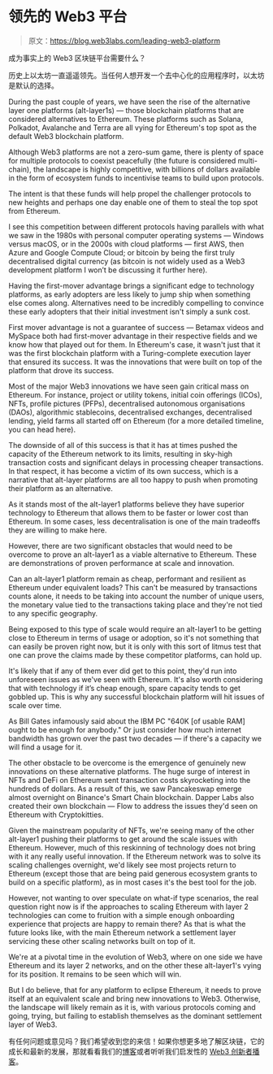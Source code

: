 # 领先的 Web3 平台

> 原文：<https://blog.web3labs.com/leading-web3-platform>

成为事实上的 Web3 区块链平台需要什么？

历史上以太坊一直遥遥领先。当任何人想开发一个去中心化的应用程序时，以太坊是默认的选择。

During the past couple of years, we have seen the rise of the alternative layer one platforms (alt-layer1s) — those blockchain platforms that are considered alternatives to Ethereum. These platforms such as Solana, Polkadot, Avalanche and Terra are all vying for Ethereum's top spot as the default Web3 blockchain platform.

Although Web3 platforms are not a zero-sum game, there is plenty of space for multiple protocols to coexist peacefully (the future is considered multi-chain), the landscape is highly competitive, with billions of dollars available in the form of ecosystem funds to incentivise teams to build upon protocols.

The intent is that these funds will help propel the challenger protocols to new heights and perhaps one day enable one of them to steal the top spot from Ethereum.

I see this competition between different protocols having parallels with what we saw in the 1980s with personal computer operating systems — Windows versus macOS, or in the 2000s with cloud platforms — first AWS, then Azure and Google Compute Cloud; or bitcoin by being the first truly decentralised digital currency (as bitcoin is not widely used as a Web3 development platform I won’t be discussing it further here).

Having the first-mover advantage brings a significant edge to technology platforms, as early adopters are less likely to jump ship when something else comes along. Alternatives need to be incredibly compelling to convince these early adopters that their initial investment isn't simply a sunk cost.

First mover advantage is not a guarantee of success — Betamax videos and MySpace both had first-mover advantage in their respective fields and we know how that played out for them.
In Ethereum's case, it wasn't just that it was the first blockchain platform with a Turing-complete execution layer that ensured its success. It was the innovations that were built on top of the platform that drove its success.

Most of the major Web3 innovations we have seen gain critical mass on Ethereum. For instance, project or utility tokens, initial coin offerings (ICOs), NFTs, profile pictures (PFPs), decentralised autonomous organisations (DAOs), algorithmic stablecoins, decentralised exchanges, decentralised lending, yield farms all started off on Ethereum (for a more detailed timeline, you can head here).

The downside of all of this success is that it has at times pushed the capacity of the Ethereum network to its limits, resulting in sky-high transaction costs and significant delays in processing cheaper transactions. In that respect, it has become a victim of its own success, which is a narrative that alt-layer platforms are all too happy to push when promoting their platform as an alternative.

As it stands most of the alt-layer1 platforms believe they have superior technology to Ethereum that allows them to be faster or lower cost than Ethereum. In some cases, less decentralisation is one of the main tradeoffs they are willing to make here.

However, there are two significant obstacles that would need to be overcome to prove an alt-layer1 as a viable alternative to Ethereum. These are demonstrations of proven performance at scale and innovation.

Can an alt-layer1 platform remain as cheap, performant and resilient as Ethereum under equivalent loads? This can't be measured by transactions counts alone, it needs to be taking into account the number of unique users, the monetary value tied to the transactions taking place and they're not tied to any specific geography.

Being exposed to this type of scale would require an alt-layer1 to be getting close to Ethereum in terms of usage or adoption, so it's not something that can easily be proven right now, but it is only with this sort of litmus test that one can prove the claims made by these competitor platforms, can hold up.

It's likely that if any of them ever did get to this point, they'd run into unforeseen issues as we've seen with Ethereum. It's also worth considering that with technology if it’s cheap enough, spare capacity tends to get gobbled up. This is why any successful blockchain platform will hit issues of scale over time.

As Bill Gates infamously said about the IBM PC "640K [of usable RAM] ought to be enough for anybody." Or just consider how much internet bandwidth has grown over the past two decades — if there's a capacity we will find a usage for it.

The other obstacle to be overcome is the emergence of genuinely new innovations on these alternative platforms. The huge surge of interest in NFTs and DeFi on Ethereum sent transaction costs skyrocketing into the hundreds of dollars. As a result of this, we saw Pancakeswap emerge almost overnight on Binance's Smart Chain blockchain. Dapper Labs also created their own blockchain — Flow to address the issues they'd seen on Ethereum with Cryptokitties.

Given the mainstream popularity of NFTs, we're seeing many of the other alt-layer1 pushing their platforms to get around the scale issues with Ethereum. However, much of this reskinning of technology does not bring with it any really useful innovation. If the Ethereum network was to solve its scaling challenges overnight, we'd likely see most projects return to Ethereum (except those that are being paid generous ecosystem grants to build on a specific platform), as in most cases it's the best tool for the job.

However, not wanting to over speculate on what-if type scenarios, the real question right now is if the approaches to scaling Ethereum with layer 2 technologies can come to fruition with a simple enough onboarding experience that projects are happy to remain there? As that is what the future looks like, with the main Ethereum network a settlement layer servicing these other scaling networks built on top of it.

We're at a pivotal time in the evolution of Web3, where on one side we have Ethereum and its layer 2 networks, and on the other these alt-layer1's vying for its position. It remains to be seen which will win.

But I do believe, that for any platform to eclipse Ethereum, it needs to prove itself at an equivalent scale and bring new innovations to Web3\. Otherwise, the landscape will likely remain as it is, with various protocols coming and going, trying, but failing to establish themselves as the dominant settlement layer of Web3. 

有任何问题或意见吗？我们希望收到您的来信！如果你想更多地了解区块链，它的成长和最新的发展，那就看看我们的[博客](https://blog.web3labs.com/)或者听听我们启发性的 [Web3 创新者播客](https://podcast.web3labs.com/)。